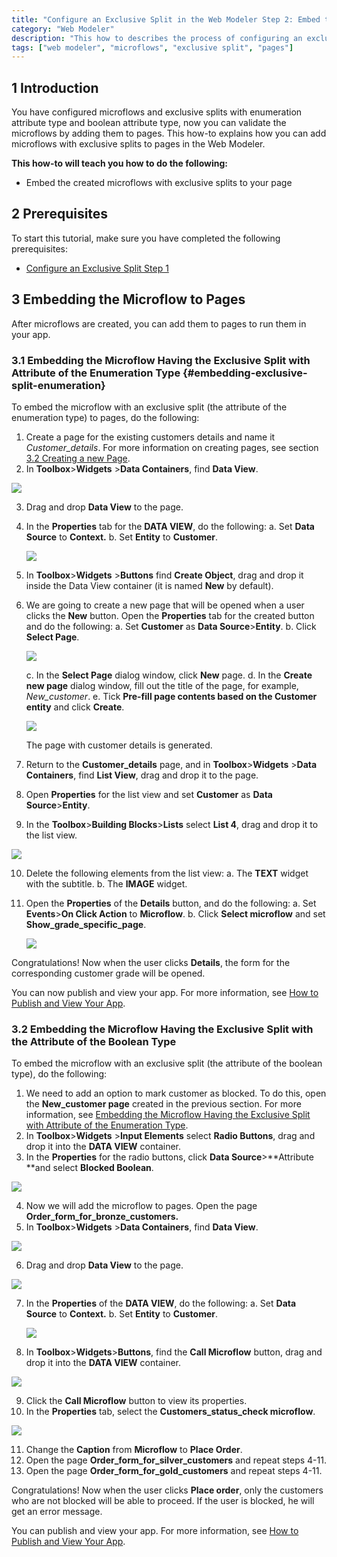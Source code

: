 ```yaml
---
title: "Configure an Exclusive Split in the Web Modeler Step 2: Embed the Microflow to Your App"
category: "Web Modeler"
description: "This how to describes the process of configuring an exclusive split in the Mendix Web Modeler."
tags: ["web modeler", "microflows", "exclusive split", "pages"]
---
```


## 1 Introduction 

You have configured microflows and exclusive splits with enumeration attribute type and boolean attribute type, now you can validate the microflows by adding them to pages. This how-to explains how you can add microflows with exclusive splits to pages in the Web Modeler. 

**This how-to will teach you how to do the following:**

* Embed the created microflows with exclusive splits to your page

## 2 Prerequisites 

To start this tutorial, make sure you have completed the following prerequisites:

* [Configure an Exclusive Split Step 1](webmodeler-howto-microflows-exclsplit)

## 3 Embedding the Microflow to Pages   

After microflows are created, you can add them to pages to run them in your app. 

### 3.1 Embedding the Microflow Having the Exclusive Split with Attribute of the Enumeration Type {#embedding-exclusive-split-enumeration} 

To embed the microflow with an exclusive split (the attribute of the enumeration type) to pages, do the following:

1. Сreate a page for the existing customers details and name it *Customer_details*. For more information on creating pages, see section [3.2 Creating a new Page](../../refguide/web-modeler/page-editor-wm).
2.  In **Toolbox**>**Widgets** >**Data Containers**, find **Data View**.

   ![](attachments/webmodeler-how-to-microflows-exclsplit/wm-data-view.png)

3. Drag and drop **Data View** to the page.
4. In the **Properties** tab for the **DATA VIEW**, do the following: 
   a. Set **Data Source** to **Context.**
   b. Set **Entity** to **Customer**.

   ![](attachments/webmodeler-how-to-microflows-exclsplit/wm-data-view-properties.png)

5. In **Toolbox**>**Widgets** >**Buttons** find **Create Object**, drag and drop it inside the Data View container (it is named **New** by default).
6. We are going to create a new page that will be opened when a user clicks the **New** button. Open the **Properties** tab for the created button and do the following:
   a. Set **Customer** as **Data Source**>**Entity**.
   b. Click **Select Page**.

   ![](attachments/webmodeler-how-to-microflows-exclsplit/wm-create-button-properties.png)

   c. In the **Select Page** dialog window, click **New** page.
   d. In the **Create new page** dialog window, fill out the title of the page, for example, *New_customer*. 
   e. Tick **Pre-fill page contents based on the Customer entity** and click **Create**.

   ![](attachments/webmodeler-how-to-microflows-exclsplit/wm-pre-fill-contents.png)

   The page with customer details is generated.

7. Return to the **Customer_details** page, and in **Toolbox**>**Widgets** >**Data Containers**, find **List View**, drag and drop it to the page.
8. Open **Properties** for the list view and set **Customer** as **Data Source**>**Entity**.
9.  In the **Toolbox**>**Building Blocks**>**Lists** select **List 4**, drag and drop it to the list view.

   ![](attachments/webmodeler-how-to-microflows-exclsplit/wm-list-view-list4.png)

10. Delete the following elements from the list view:
   a. The **TEXT** widget with the subtitle. 
   b. The **IMAGE** widget.

11. Open the **Properties** of the **Details** button, and do the following:
    a. Set **Events**>**On Click Action** to **Microflow**.
    b. Click **Select microflow** and set **Show_grade_specific_page**.  

    ![](attachments/webmodeler-how-to-microflows-exclsplit/wm-details-button-microflow.png)

Congratulations! Now when the user clicks **Details**, the form for the corresponding customer grade will be opened. 

You can now publish and view your app. For more information, see [How to Publish and View Your App](../tutorials/start-with-a-blank-app-3-publish-and-view-your-app).



### 3.2 Embedding the Microflow Having the Exclusive Split with the Attribute of the Boolean Type 

To embed the microflow with an exclusive split (the attribute of the boolean type), do the following:

1. We need to add an option to mark customer as blocked. To do this, open the **New_customer page** created in the previous section. For more information, see [Embedding the Microflow Having the Exclusive Split with Attribute of the Enumeration Type](#embedding-exclusive-split-enumeration).
2. In **Toolbox**>**Widgets** >**Input Elements** select **Radio Buttons**, drag and drop it into the **DATA VIEW** container.
3.  In the **Properties** for the radio buttons, click **Data Source**>**Attribute **and select **Blocked Boolean**. 

   ![](attachments/webmodeler-how-to-microflows-exclsplit/wm-new-customer-page-blocked-attribute.png)

4. Now we will add the microflow to pages. Open the page **Order_form_for_bronze_customers.**
5.  In **Toolbox**>**Widgets** >**Data Containers**, find **Data View**. 

   ![](attachments/webmodeler-how-to-microflows-exclsplit/wm-data-view.png)

6.  Drag and drop **Data View** to the page.

   ![](attachments/webmodeler-how-to-microflows-exclsplit/wm-data-view-select-data-view-source.png)

7. In the **Properties** of the **DATA VIEW**, do the following:
   a. Set **Data Source** to **Context.**
   b. Set **Entity** to **Customer**.

   ![](attachments/webmodeler-how-to-microflows-exclsplit/wm-data-view-properties.png)

8.  In **Toolbox**>**Widgets**>**Buttons**, find the **Call Microflow** button, drag and drop it into the **DATA VIEW** container. 

   ![](attachments/webmodeler-how-to-microflows-exclsplit/wm-call-microflow-button-in-data-view.png)

9. Click the **Call Microflow** button to view its properties. 
10. In the **Properties** tab, select the **Customers_status_check microflow**. 

  ![](attachments/webmodeler-how-to-microflows-exclsplit/wm-call-microflow-button-selected-microflow.png)

11. Change the **Caption** from **Microflow** to **Place Order**. 
12. Open the page **Order_form_for_silver_customers** and repeat steps 4-11.
13. Open the page **Order_form_for_gold_customers** and repeat steps 4-11.

Congratulations! Now when the user clicks **Place order**, only the customers who are not blocked will be able to proceed. If the user is blocked, he will get an error message. 

You can publish and view your app. For more information, see [How to Publish and View Your App](../tutorials/start-with-a-blank-app-3-publish-and-view-your-app).





 







